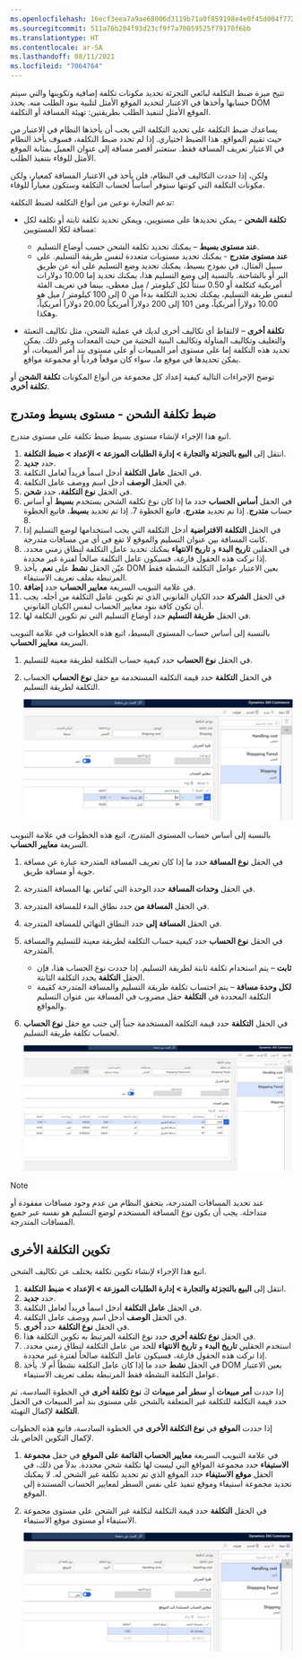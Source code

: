```yaml
---
ms.openlocfilehash: 16ecf3eea7a9ae68006d3119b71a0f859198e4e0f45d004f772d2a122cb94f32
ms.sourcegitcommit: 511a76b204f93d23cf9f7a70059525f79170f6bb
ms.translationtype: HT
ms.contentlocale: ar-SA
ms.lasthandoff: 08/11/2021
ms.locfileid: "7064764"
---
```

تتيح ميزة ضبط التكلفة لبائعي التجزئة تحديد مكونات تكلفة إضافية وتكوينها والتي سيتم حسابها وأخذها في الاعتبار لتحديد الموقع الأمثل لتلبية بنود الطلب منه.
يحدد DOM الموقع الأمثل لتنفيذ الطلب بطريقتين: تهيئة المسافة أو التكلفة. 

يساعدك ضبط التكلفة على تحديد التكلفة التي يجب أن يأخذها النظام في الاعتبار من حيث تقييم المواقع. هذا الضبط اختياري. إذا لم تحدد ضبط التكلفة، فسوف يأخذ النظام في الاعتبار تعريف المسافة فقط. ستعتبر أقصر مسافة إلى عنوان العميل بمثابة الموقع الأمثل للوفاء بتنفيذ الطلب. 

ولكن، إذا حددت التكاليف في النظام، فلن يأخذ في الاعتبار المسافة كمعيار، ولكن مكونات التكلفة التي كونتها ستوفر أساساً لحساب التكلفة وستكون معياراً للوفاء. 

تدعم التجارة نوعين من أنواع التكلفة لضبط التكلفة:

-   **تكلفة الشحن** - يمكن تحديدها على مستويين، ويمكن تحديد تكلفة ثابتة أو تكلفة لكل مسافة لكلا المستويين:

    -   **عند مستوى بسيط** – يمكنك تحديد تكلفة الشحن حسب أوضاع التسليم. 
    -   **عند مستوى متدرج** - يمكنك تحديد مستويات متعددة لنفس طريقة التسليم. 
    على سبيل المثال، في نموذج بسيط، يمكنك تحديد وضع التسليم على أنه عن طريق البر أو بالشاحنة. بالنسبة إلى وضع التسليم هذا، يمكنك تحديد إما 10.00 دولارات أمريكية كتكلفة أو 0.50 سنتاً لكل كيلومتر / ميل مغطى، بينما في تعريف الفئة لنفس طريقة التسليم، يمكنك تحديد التكلفة بدءاً من 0 إلى 100 كيلومتر / ميل هو 10.00 دولاراً أمريكياً، ومن 101 إلى 200 دولاراً أمريكياً 20.00 دولاراً أمريكياً، وهكذا. 


-   **تكلفة أخرى** – لالتقاط أي تكاليف أخرى لديك في عملية الشحن، مثل تكاليف التعبئة والتغليف وتكاليف المناولة وتكاليف البنية التحتية من حيث المعدات وغير ذلك. يمكن تحديد هذه التكلفة إما على مستوى أمر المبيعات أو على مستوى بند أمر المبيعات، أو يمكن تحديدها في موقع ما، سواء كان موقعاً فردياً أو مجموعة مواقع. 

توضح الإجراءات التالية كيفية إعداد كل مجموعة من أنواع المكونات **تكلفة الشحن** أو **تكلفة أخرى**.

## <a name="shipping-cost-configuration--simple-and-tiered-level"></a>ضبط تكلفة الشحن - مستوى بسيط ومتدرج
اتبع هذا الإجراء لإنشاء مستوى بسيط ضبط تكلفة على مستوى متدرج.

1.  انتقل إلى **البيع بالتجزئة والتجارة > إدارة الطلبات الموزعة > الإعداد > ضبط التكلفة**.
2.  حدد **جديد**.
3.  في الحقل **عامل التكلفة** أدخل اسماً فريداً لعامل التكلفة.
4.  في الحقل **الوصف** أدخل اسم ووصف عامل التكلفة.
5.  في الحقل **نوع التكلفة**، حدد **شحن**.  
6.  في الحقل **أساس الحساب** حدد ما إذا كان نوع تكلفة الشحن يستخدم **بسيط** أو أساس حساب **متدرج**. إذا تم تحديد **متدرج**، فاتبع الخطوة 7. إذا تم تحديد **بسيط**، فاتبع الخطوة 8.
7.  في الحقل **التكلفة الافتراضية** أدخل التكلفة التي يجب استخدامها لوضع التسليم إذا كانت المسافة بين عنوان التسليم والموقع لا تقع في أي من مسافات متدرجة.
8.  في الحقلين **تاريخ البدء** و **تاريخ الانتهاء** يمكنك تحديد عامل التكلفة لنطاق زمني محدد. إذا تركت هذه الحقول فارغة، فسيكون عامل التكلفة صالحاً لفترة غير محددة.
9.  عيّن الحقل **نشط** على **نعم**. يأخذ DOM بعين الاعتبار عوامل التكلفة النشطة فقط المرتبطة بملف تعريف الاستيفاء.
10. في علامة التبويب السريعة **معايير الحساب** حدد **إضافة**.
11. في الحقل **الشركة** حدد الكيان القانوني الذي تم تكوين عامل التكلفة من أجله. يجب أن تكون كافة بنود معايير الحساب لنفس الكيان القانوني.
12. في الحقل **طريقة التسليم** حدد أوضاع التسليم التي تم تكوين التكلفة لها.


بالنسبة إلى أساس حساب المستوى البسيط، اتبع هذه الخطوات في علامة التبويب السريعة **معايير الحساب**.

1. في الحقل **نوع الحساب** حدد كيفية حساب التكلفة لطريقة معينة للتسليم. 
1. في الحقل **التكلفة** حدد قيمة التكلفة المستخدمة مع حقل **نوع الحساب** الحساب التكلفة لطريقة التسليم.

    [![لقطة شاشة لأساس حساب المستوى البسيط في صفحة عوامل التكلفة.](../media/simple-shipping-cost-configuration-ss.jpg)](../media/simple-shipping-cost-configuration-ss.jpg#lightbox)

بالنسبة إلى أساس حساب المستوى المتدرج، اتبع هذه الخطوات في علامة التبويب السريعة **معايير الحساب**. 

1.  في الحقل **نوع المسافة** حدد ما إذا كان تعريف المسافة المتدرجة عبارة عن مسافة جوية أو مسافة طريق.
16. في الحقل **وحدات المسافة** حدد الوحدة التي تُقاس بها المسافة المتدرجة.
17. في الحقل **المسافة من** حدد نطاق البدء للمسافة المتدرجة.
18. في الحقل **المسافة إلى** حدد النطاق النهائي للمسافة المتدرجة.
19. في الحقل **نوع الحساب** حدد كيفية حساب التكلفة لطريقة معينة للتسليم والمسافة المتدرجة. 
    - **ثابت** – يتم استخدام تكلفة ثابتة لطريقة التسليم. إذا حددت نوع الحساب هذا، فإن الحقل **التكلفة** يحدد التكلفة الثابتة.
    - **لكل وحدة مسافة** – يتم احتساب تكلفة طريقة التسليم والمسافة المتدرجة كقيمة التكلفة المحددة في **التكلفة** حقل مضروب في المسافة بين عنوان التسليم والمواقع.
20. في الحقل **التكلفة** حدد قيمة التكلفة المستخدمة جنباً إلى جنب مع حقل **نوع الحساب** لحساب تكلفة طريقة التسليم.

    [![لقطة شاشة لأساس حساب المستوى المتدرج في صفحة عوامل التكلفة.](../media/tiered-shipping-cost-configuration-ss.jpg)](../media/tiered-shipping-cost-configuration-ss.jpg#lightbox)

> [!NOTE] 
> عند تحديد المسافات المتدرجة، يتحقق النظام من عدم وجود مسافات مفقودة أو متداخلة. يجب أن يكون نوع المسافة المستخدم لوضع التسليم هو نفسه عبر جميع المسافات المتدرجة.

 
## <a name="other-cost-configuration"></a>تكوين التكلفة الأخرى
اتبع هذا الإجراء لإنشاء تكوين تكلفة يختلف عن تكاليف الشحن.

1.  انتقل إلى **البيع بالتجزئة والتجارة > إدارة الطلبات الموزعة > الإعداد > ضبط التكلفة**.
2.  حدد **جديد**.
3.  في الحقل **عامل التكلفة** أدخل اسماً فريداً لعامل التكلفة.
4.  في الحقل **الوصف** أدخل اسم ووصف عامل التكلفة.
5.  في الحقل **نوع التكلفة** حدد **أخرى**.  
6.  في الحقل **نوع تكلفة أخرى** حدد نوع التكلفة المرتبط به تكوين التكلفة هذا. 
7.  استخدم الحقلين **تاريخ البدء** و **تاريخ الانتهاء** للحد من عامل التكلفة لنطاق زمني محدد. إذا تركت هذه الحقول فارغة، فسيكون عامل التكلفة صالحاً لفترة غير محددة.
8.  في الحقل **نشط** حدد ما إذا كان عامل التكلفة نشطاً أم لا. يأخذ DOM بعين الاعتبار عوامل التكلفة النشطة فقط المرتبطة بملف تعريف الاستيفاء.

إذا حددت **أمر مبيعات** أو **سطر أمر مبيعات** كَ **نوع تكلفة أخرى** في الخطوة السادسة، ثم حدد قيمة التكلفة للتكلفة غير المتعلقة بالشحن على مستوى بند أمر المبيعات في الحقل **التكلفة** لإكمال التهيئة.

إذا حددت **الموقع** في **نوع التكلفة الأخرى** في الخطوة السادسة، فاتبع هذه الخطوات لإكمال التكوين الخاص بك. 

1.  في علامة التبويب السريعة **معايير الحساب القائمة على الموقع** في حقل **مجموعة الاستيفاء** حدد مجموعة المواقع التي ليست لها تكلفة شحن محددة. بدلاً من ذلك، في الحقل **موقع الاستيفاء** حدد الموقع الذي تم تحديد تكلفة غير الشحن له. لا يمكنك تحديد مجموعة استيفاء وموقع تنفيذ على نفس السطر لمعايير الحساب المستندة إلى الموقع.
11. في الحقل **التكلفة** حدد قيمة التكلفة لتكلفة غير الشحن على مستوى مجموعة الاستيفاء أو مستوى موقع الاستيفاء.


    [![لقطة شاشة لتكوين التكلفة الأخرى في صفحة عوامل التكلفة.](../media/other-cost-configuration-ss.jpg)](../media/other-cost-configuration-ss.jpg#lightbox)
 


